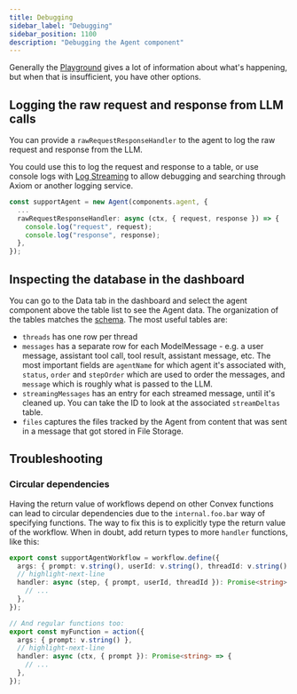 ```yaml
---
title: Debugging
sidebar_label: "Debugging"
sidebar_position: 1100
description: "Debugging the Agent component"
---
```


Generally the [Playground](./playground.mdx) gives a lot of information about
what's happening, but when that is insufficient, you have other options.

## Logging the raw request and response from LLM calls

You can provide a `rawRequestResponseHandler` to the agent to log the raw
request and response from the LLM.

You could use this to log the request and response to a table, or use console
logs with
[Log Streaming](https://docs.convex.dev/production/integrations/log-streams/) to
allow debugging and searching through Axiom or another logging service.

```ts
const supportAgent = new Agent(components.agent, {
  ...
  rawRequestResponseHandler: async (ctx, { request, response }) => {
    console.log("request", request);
    console.log("response", response);
  },
});
```

## Inspecting the database in the dashboard

You can go to the Data tab in the dashboard and select the agent component above
the table list to see the Agent data. The organization of the tables matches the
[schema](../src/component/schema.ts). The most useful tables are:

- `threads` has one row per thread
- `messages` has a separate row for each ModelMessage - e.g. a user message,
  assistant tool call, tool result, assistant message, etc. The most important
  fields are `agentName` for which agent it's associated with, `status`, `order`
  and `stepOrder` which are used to order the messages, and `message` which is
  roughly what is passed to the LLM.
- `streamingMessages` has an entry for each streamed message, until it's cleaned
  up. You can take the ID to look at the associated `streamDeltas` table.
- `files` captures the files tracked by the Agent from content that was sent in
  a message that got stored in File Storage.

## Troubleshooting

### Circular dependencies

Having the return value of workflows depend on other Convex functions can lead
to circular dependencies due to the `internal.foo.bar` way of specifying
functions. The way to fix this is to explicitly type the return value of the
workflow. When in doubt, add return types to more `handler` functions, like
this:

```ts
export const supportAgentWorkflow = workflow.define({
  args: { prompt: v.string(), userId: v.string(), threadId: v.string() },
  // highlight-next-line
  handler: async (step, { prompt, userId, threadId }): Promise<string> => {
    // ...
  },
});

// And regular functions too:
export const myFunction = action({
  args: { prompt: v.string() },
  // highlight-next-line
  handler: async (ctx, { prompt }): Promise<string> => {
    // ...
  },
});
```
